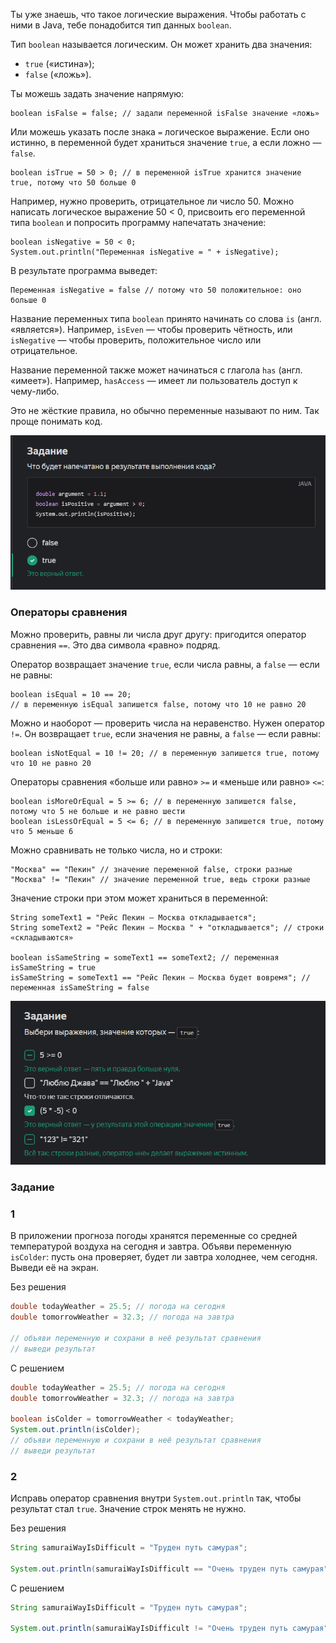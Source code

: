 Ты уже знаешь, что такое логические выражения. Чтобы работать с ними в Java, тебе понадобится тип данных `boolean`.

Тип `boolean` называется логическим. Он может хранить два значения:

- `true` («истина»);
- `false` («ложь»).

Ты можешь задать значение напрямую:

```
boolean isFalse = false; // задали переменной isFalse значение «ложь» 
```

Или можешь указать после знака `=` логическое выражение. Если оно истинно, в переменной будет храниться значение `true`, а если ложно — `false`.

```
boolean isTrue = 50 > 0; // в переменной isTrue хранится значение true, потому что 50 больше 0 
```

Например, нужно проверить, отрицательное ли число 50. Можно написать логическое выражение 50 < 0, присвоить его переменной типа `boolean` и попросить программу напечатать значение:

```
boolean isNegative = 50 < 0;
System.out.println("Переменная isNegative = " + isNegative); 
```

В результате программа выведет:

```
Переменная isNegative = false // потому что 50 положительное: оно больше 0 
```

Название переменных типа `boolean` принято начинать со слова `is` (англ. «является»). Например, `isEven` — чтобы проверить чётность, или `isNegative` — чтобы проверить, положительное число или отрицательное.

Название переменной также может начинаться с глагола `has` (англ. «имеет»). Например, `hasAccess` — имеет ли пользователь доступ к чему-либо.

Это не жёсткие правила, но обычно переменные называют по ним. Так проще понимать код.

![img_1.png](img%2Fimg_1.png)

### Операторы сравнения

Можно проверить, равны ли числа друг другу: пригодится оператор сравнения `==`. Это два символа «равно» подряд.

Оператор возвращает значение `true`, если числа равны, а `false` — если не равны:

```
boolean isEqual = 10 == 20;
// в переменную isEqual запишется false, потому что 10 не равно 20 
```

Можно и наоборот — проверить числа на неравенство. Нужен оператор `!=`. Он возвращает `true`, если значения не равны, а `false` — если равны:

```
boolean isNotEqual = 10 != 20; // в переменную запишется true, потому что 10 не равно 20 
```

Операторы сравнения «больше или равно» `>=` и «меньше или равно» `<=`:

```
boolean isMoreOrEqual = 5 >= 6; // в переменную запишется false, потому что 5 не больше и не равно шести
boolean isLessOrEqual = 5 <= 6; // в переменную запишется true, потому что 5 меньше 6 
```

Можно сравнивать не только числа, но и строки:

```
"Москва" == "Пекин" // значение переменной false, строки разные
"Москва" != "Пекин" // значение переменной true, ведь строки разные 
```

Значение строки при этом может храниться в переменной:

```
String someText1 = "Рейс Пекин — Москва откладывается";
String someText2 = "Рейс Пекин — Москва " + "откладывается"; // строки «складываются»

boolean isSameString = someText1 == someText2; // переменная isSameString = true
isSameString = someText1 == "Рейс Пекин — Москва будет вовремя"; // переменная isSameString = false 
```
![img_2.png](img%2Fimg_2.png)

### Задание
### 1

В приложении прогноза погоды хранятся переменные со средней температурой воздуха на сегодня и завтра. Объяви переменную `isColder`: пусть она проверяет, будет ли завтра холоднее, чем сегодня. Выведи её на экран.

Без решения
```Java
double todayWeather = 25.5; // погода на сегодня
double tomorrowWeather = 32.3; // погода на завтра

// объяви переменную и сохрани в неё результат сравнения
// выведи результат
```

С решением
```Java
double todayWeather = 25.5; // погода на сегодня
double tomorrowWeather = 32.3; // погода на завтра

boolean isColder = tomorrowWeather < todayWeather;
System.out.println(isColder);
// объяви переменную и сохрани в неё результат сравнения
// выведи результат
```

### 2

Исправь оператор сравнения внутри `System.out.println` так, чтобы результат стал `true`. Значение строк менять не нужно.

Без решения
```Java
String samuraiWayIsDifficult = "Труден путь самурая";

System.out.println(samuraiWayIsDifficult == "Очень труден путь самурая");
```

С решением
```Java
String samuraiWayIsDifficult = "Труден путь самурая";

System.out.println(samuraiWayIsDifficult != "Очень труден путь самурая");
```

